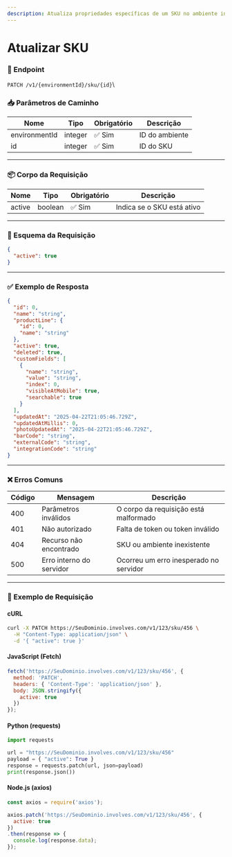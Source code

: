 ```yaml
---
description: Atualiza propriedades específicas de um SKU no ambiente informado.
---
```


# Atualizar SKU

### 🔗 Endpoint

`PATCH /v1/{environmentId}/sku/{id}`\


### 📥 Parâmetros de Caminho

| Nome          | Tipo    | Obrigatório | Descrição      |
| ------------- | ------- | ----------- | -------------- |
| environmentId | integer | ✅ Sim       | ID do ambiente |
| id            | integer | ✅ Sim       | ID do SKU      |

***

### 📦 Corpo da Requisição

| Nome   | Tipo    | Obrigatório | Descrição                  |
| ------ | ------- | ----------- | -------------------------- |
| active | boolean | ✅ Sim       | Indica se o SKU está ativo |

***

### 🧬 Esquema da Requisição

```json
{
  "active": true
}
```

***

### ✅ Exemplo de Resposta

```json
{
  "id": 0,
  "name": "string",
  "productLine": {
    "id": 0,
    "name": "string"
  },
  "active": true,
  "deleted": true,
  "customFields": [
    {
      "name": "string",
      "value": "string",
      "index": 0,
      "visibleAtMobile": true,
      "searchable": true
    }
  ],
  "updatedAt": "2025-04-22T21:05:46.729Z",
  "updatedAtMillis": 0,
  "photoUpdatedAt": "2025-04-22T21:05:46.729Z",
  "barCode": "string",
  "externalCode": "string",
  "integrationCode": "string"
}
```

***

### ❌ Erros Comuns

| Código | Mensagem                 | Descrição                              |
| ------ | ------------------------ | -------------------------------------- |
| 400    | Parâmetros inválidos     | O corpo da requisição está malformado  |
| 401    | Não autorizado           | Falta de token ou token inválido       |
| 404    | Recurso não encontrado   | SKU ou ambiente inexistente            |
| 500    | Erro interno do servidor | Ocorreu um erro inesperado no servidor |

***

### 📘 Exemplo de Requisição

#### cURL

```bash
curl -X PATCH https://SeuDominio.involves.com/v1/123/sku/456 \
  -H "Content-Type: application/json" \
  -d '{ "active": true }'
```

#### JavaScript (Fetch)

```js
fetch('https://SeuDominio.involves.com/v1/123/sku/456', {
  method: 'PATCH',
  headers: { 'Content-Type': 'application/json' },
  body: JSON.stringify({
    active: true
  })
});
```

#### Python (requests)

```python
import requests

url = "https://SeuDominio.involves.com/v1/123/sku/456"
payload = { "active": True }
response = requests.patch(url, json=payload)
print(response.json())
```

#### Node.js (axios)

```js
const axios = require('axios');

axios.patch('https://SeuDominio.involves.com/v1/123/sku/456', {
  active: true
})
.then(response => {
  console.log(response.data);
});
```
